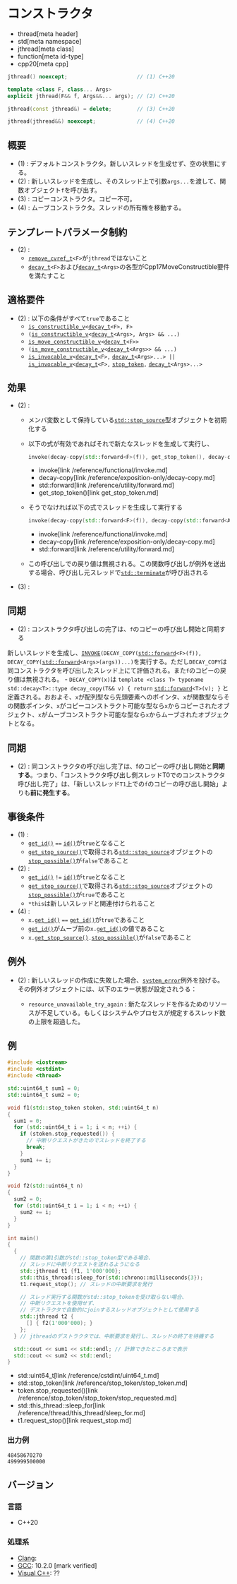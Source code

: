 # コンストラクタ
* thread[meta header]
* std[meta namespace]
* jthread[meta class]
* function[meta id-type]
* cpp20[meta cpp]

```cpp
jthread() noexcept;                      // (1) C++20

template <class F, class... Args>
explicit jthread(F&& f, Args&&... args); // (2) C++20

jthread(const jthread&) = delete;        // (3) C++20

jthread(jthread&&) noexcept;             // (4) C++20
```


## 概要
- (1) : デフォルトコンストラクタ。新しいスレッドを生成せず、空の状態にする。
- (2) : 新しいスレッドを生成し、そのスレッド上で引数`args...`を渡して、関数オブジェクト`f`を呼び出す。
- (3) : コピーコンストラクタ。コピー不可。
- (4) : ムーブコンストラクタ。スレッドの所有権を移動する。


## テンプレートパラメータ制約
- (2) :
    - [`remove_cvref_t`](/reference/type_traits/remove_cvref.md)`<F>`が`jthread`ではないこと
    - [`decay_t`](/reference/type_traits/decay.md)`<F>`および[`decay_t`](/reference/type_traits/decay.md)`<Args>`の各型がCpp17MoveConstructible要件を満たすこと


## 適格要件
- (2) : 以下の条件がすべて`true`であること
    - [`is_constructible_v`](/reference/type_traits/is_constructible.md)`<`[`decay_t`](/reference/type_traits/decay.md)`<F>, F>`
    - `(`[`is_constructible_v`](/reference/type_traits/is_constructible.md)`<`[`decay_t`](/reference/type_traits/decay.md)`<Args>, Args> && ...)`
    - [`is_move_constructible_v`](/reference/type_traits/is_move_constructible.md)`<`[`decay_t`](/reference/type_traits/decay.md)`<F>>`
    - `(`[`is_move_constructible_v`](/reference/type_traits/is_move_constructible.md)`<`[`decay_t`](/reference/type_traits/decay.md)`<Args>> && ...)`
    - [`is_invocable_v`](/reference/type_traits/is_invocable.md)`<`[`decay_t`](/reference/type_traits/decay.md)`<F>,` [`decay_t`](/reference/type_traits/decay.md)`<Args>...> ||` [`is_invocable_v`](/reference/type_traits/is_invocable.md)`<`[`decay_t`](/reference/type_traits/decay.md)`<F>,` [`stop_token`](/reference/stop_token/stop_token.md)`,` [`decay_t`](/reference/type_traits/decay.md)`<Args>...>`


## 効果
- (2) :
    - メンバ変数として保持している[`std::stop_source`](/reference/stop_token/stop_source.md)型オブジェクトを初期化する
    - 以下の式が有効であればそれで新たなスレッドを生成して実行し、
        ```cpp
        invoke(decay-copy(std::forward<F>(f)), get_stop_token(), decay-copy(std::forward<Args>(args))...)
        ```
        * invoke[link /reference/functional/invoke.md]
        * decay-copy[link /reference/exposition-only/decay-copy.md]
        * std::forward[link /reference/utility/forward.md]
        * get_stop_token()[link get_stop_token.md]

    - そうでなければ以下の式でスレッドを生成して実行する
        ```cpp
        invoke(decay-copy(std::forward<F>(f)), decay-copy(std::forward<Args>(args))...)
        ```
        * invoke[link /reference/functional/invoke.md]
        * decay-copy[link /reference/exposition-only/decay-copy.md]
        * std::forward[link /reference/utility/forward.md]

    - この呼び出しでの戻り値は無視される。この関数呼び出しが例外を送出する場合、呼び出し元スレッドで[`std::terminate`](/reference/exception/terminate.md)が呼び出される
- (3) :


## 同期
- (2) : コンストラクタ呼び出しの完了は、`f`のコピーの呼び出し開始と同期する


新しいスレッドを生成し、[`INVOKE`](/reference/concepts/Invoke.md)`(DECAY_COPY(`[`std::forward`](/reference/utility/forward.md)`<F>(f)), DECAY_COPY(`[`std::forward`](/reference/utility/forward.md)`<Args>(args))...)`を実行する。ただし`DECAY_COPY`は同コンストラクタを呼び出したスレッド上にて評価される。また`f`のコピーの戻り値は無視される。
    - `DECAY_COPY(x)`は `template <class T> typename std::decay<T>::type decay_copy(T&& v) { return` [`std::forward`](/reference/utility/forward.md)`<T>(v); }` と定義される。おおよそ、`x`が配列型なら先頭要素へのポインタ、`x`が関数型ならその関数ポインタ、`x`がコピーコンストラクト可能な型なら`x`からコピーされたオブジェクト、`x`がムーブコンストラクト可能な型なら`x`からムーブされたオブジェクトとなる。


## 同期
- (2) : 同コンストラクタの呼び出し完了は、fのコピーの呼び出し開始と**同期する**。つまり、「コンストラクタ呼び出し側スレッドT0でのコンストラクタ呼び出し完了」は、「新しいスレッド`T1`上での`f`のコピーの呼び出し開始」よりも**前に発生する**。


## 事後条件
- (1) :
    - [`get_id()`](get_id.md) `==` [`id()`](/reference/thread/thread/id.md)が`true`となること
    - [`get_stop_source()`](get_stop_source.md)で取得される[`std::stop_source`](/reference/stop_token/stop_source.md)オブジェクトの[`stop_possible()`](/reference/stop_token/stop_source/stop_possible.md)が`false`であること
- (2) :
    - [`get_id()`](get_id.md) `!=` [`id()`](/reference/thread/thread/id.md)が`true`となること
    - [`get_stop_source()`](get_stop_source.md)で取得される[`std::stop_source`](/reference/stop_token/stop_source.md)オブジェクトの[`stop_possible()`](/reference/stop_token/stop_source/stop_possible.md)が`true`であること
    - `*this`は新しいスレッドと関連付けられること
- (4) :
    - `x.`[`get_id()`](get_id.md) `==` [`get_id()`](get_id.md)が`true`であること
    - [`get_id()`](get_id.md)がムーブ前の`x.`[`get_id()`](get_id.md)の値であること
    - `x.`[`get_stop_source()`](get_stop_source.md)`.`[`stop_possible()`](/reference/stop_token/stop_source/stop_possible.md)が`false`であること


## 例外
- (2) : 新しいスレッドの作成に失敗した場合、[`system_error`](/reference/system_error/system_error.md)例外を投げる。その例外オブジェクトには、以下のエラー状態が設定されうる：

    - `resource_unavailable_try_again` : 新たなスレッドを作るためのリソースが不足している。もしくはシステムやプロセスが規定するスレッド数の上限を超過した。



## 例
```cpp example
#include <iostream>
#include <cstdint>
#include <thread>

std::uint64_t sum1 = 0;
std::uint64_t sum2 = 0;

void f1(std::stop_token stoken, std::uint64_t n)
{
  sum1 = 0;
  for (std::uint64_t i = 1; i < n; ++i) {
    if (stoken.stop_requested()) {
      // 中断リクエストがきたのでスレッドを終了する
      break;
    }
    sum1 += i;
  }
}

void f2(std::uint64_t n)
{
  sum2 = 0;
  for (std::uint64_t i = 1; i < n; ++i) {
    sum2 += i;
  }
}

int main()
{
  {
    // 関数の第1引数がstd::stop_token型である場合、
    // スレッドに中断リクエストを送れるようになる
    std::jthread t1 {f1, 1'000'000};
    std::this_thread::sleep_for(std::chrono::milliseconds{3});
    t1.request_stop(); // スレッドの中断要求を発行

    // スレッド実行する関数がstd::stop_tokenを受け取らない場合、
    // 中断リクエストを使用せず、
    // デストラクタで自動的にjoinするスレッドオブジェクトとして使用する
    std::jthread t2 {
      [] { f2(1'000'000); }
    };
  } // jthreadのデストラクタでは、中断要求を発行し、スレッドの終了を待機する

  std::cout << sum1 << std::endl; // 計算できたところまで表示
  std::cout << sum2 << std::endl;
}
```
* std::uint64_t[link /reference/cstdint/uint64_t.md]
* std::stop_token[link /reference/stop_token/stop_token.md]
* token.stop_requested()[link /reference/stop_token/stop_token/stop_requested.md]
* std::this_thread::sleep_for[link /reference/thread/this_thread/sleep_for.md]
* t1.request_stop()[link request_stop.md]


### 出力例
```
48458670270
499999500000
```

## バージョン
### 言語
- C++20

### 処理系
- [Clang](/implementation.md#clang):
- [GCC](/implementation.md#gcc): 10.2.0 [mark verified]
- [Visual C++](/implementation.md#visual_cpp): ??
